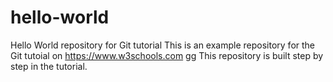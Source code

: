 # hello-world
Hello World repository for Git tutorial
This is an example repository for the Git tutoial on https://www.w3schools.com
gg
This repository is built step by step in the tutorial.